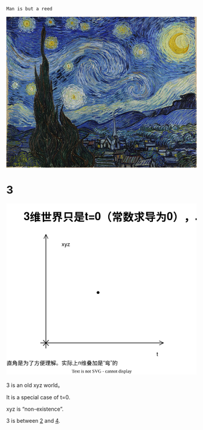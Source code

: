     Man is but a reed

![image](3.jpg)

# 3

![image](3.svg)

3 is an old xyz world。

It is a special case of t=0.

xyz is “non-existence”.

3 is between [2](2.md) and [4](4.md).